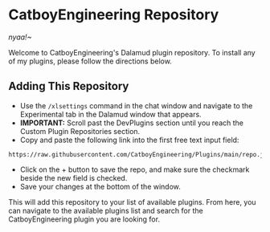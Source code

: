 # CatboyEngineering Repository

_nyaa!~_

Welcome to CatboyEngineering's Dalamud plugin repository. To install any of my plugins, please follow the directions below.

## Adding This Repository

- Use the `/xlsettings` command in the chat window and navigate to the Experimental tab in the Dalamud window that appears.
- **IMPORTANT:** Scroll past the DevPlugins section until you reach the Custom Plugin Repositories section.
- Copy and paste the following link into the first free text input field:

```
https://raw.githubusercontent.com/CatboyEngineering/Plugins/main/repo.json
```

- Click on the + button to save the repo, and make sure the checkmark beside the new field is checked.
- Save your changes at the bottom of the window.

This will add this repository to your list of available plugins. From here, you can navigate to the available plugins list and search for the CatboyEngineering plugin you are looking for.
